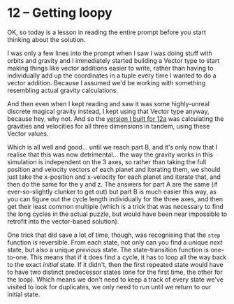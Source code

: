 # 12 &ndash; Getting loopy
OK, so today is a lesson in reading the entire prompt before you start thinking about the solution.

I was only a few lines into the prompt when I saw I was doing stuff with orbits and gravity and I immediately started building a Vector type to start making things like vector additions easier to write, rather than having to individually add up the coordinates in a tuple every time I wanted to do a vector addition. Because I assumed we'd be working with something resembling actual gravity calculations.

And then even when I kept reading and saw it was some highly-unreal discrete magical gravity instead, I kept using that Vector type anyway, because hey, why not. And so the [version I built for 12a](https://github.com/mrphlip/aoc2019/blob/4cb6dcbbd9e6028e1afd81209bf59105e42655ba/12.hs) was calculating the gravities and velocities for all three dimensions in tandem, using these Vector values.

Which is all well and good... until we reach part B, and it's only now that I realise that this was now detrimental... the way the gravity works in this simulation is independent on the 3 axes, so rather than taking the full position and velocity vectors of each planet and iterating them, we should just take the x-position and x-velocity for each planet and iterate that, and then do the same for the y and z. The answers for part A are the same (if ever-so-slightly clunker to get out) but part B is much easier this way, as you can figure out the cycle length individually for the three axes, and then get their least common multiple (which is a trick that was necessary to find the long cycles in the actual puzzle, but would have been near impossible to retrofit into the vector-based solution).

One trick that did save a lot of time, though, was recognising that the `step` function is reversible. From each state, not only can you find a unique _next_ state, but also a unique _previous_ state. The state-transition function is one-to-one. This means that if it does find a cycle, it has to loop all the way back to the exact _initial_ state. If it didn't, then the first repeated state would have to have two distinct predecessor states (one for the first time, the other for the loop). Which means we don't need to keep a track of every state we've visited to look for duplicates, we only need to run until we return to our initial state.
